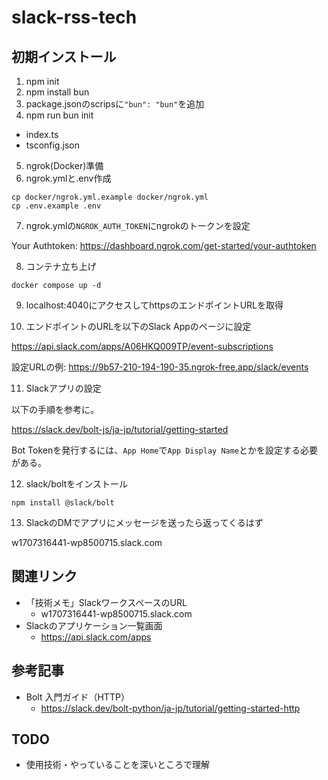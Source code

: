 # slack-rss-tech

## 初期インストール

1. npm init
2. npm install bun
3. package.jsonのscripsに`"bun": "bun"`を追加
4. npm run bun init
- index.ts
- tsconfig.json
5. ngrok(Docker)準備
6. ngrok.ymlと.env作成
```shell
cp docker/ngrok.yml.example docker/ngrok.yml
cp .env.example .env
```
7. ngrok.ymlの`NGROK_AUTH_TOKEN`にngrokのトークンを設定

Your Authtoken: https://dashboard.ngrok.com/get-started/your-authtoken

8. コンテナ立ち上げ

`docker compose up -d`

9. localhost:4040にアクセスしてhttpsのエンドポイントURLを取得

10. エンドポイントのURLを以下のSlack Appのページに設定

https://api.slack.com/apps/A06HKQ009TP/event-subscriptions

設定URLの例: https://9b57-210-194-190-35.ngrok-free.app/slack/events

11. Slackアプリの設定

以下の手順を参考に。

https://slack.dev/bolt-js/ja-jp/tutorial/getting-started

Bot Tokenを発行するには、`App Home`で`App Display Name`とかを設定する必要がある。

12. slack/boltをインストール

```shell
npm install @slack/bolt
```

13. SlackのDMでアプリにメッセージを送ったら返ってくるはず

w1707316441-wp8500715.slack.com

## 関連リンク

- 「技術メモ」SlackワークスペースのURL
    - w1707316441-wp8500715.slack.com
- Slackのアプリケーション一覧画面
    - https://api.slack.com/apps

## 参考記事

- Bolt 入門ガイド（HTTP）
    - https://slack.dev/bolt-python/ja-jp/tutorial/getting-started-http

## TODO

- 使用技術・やっていることを深いところで理解
